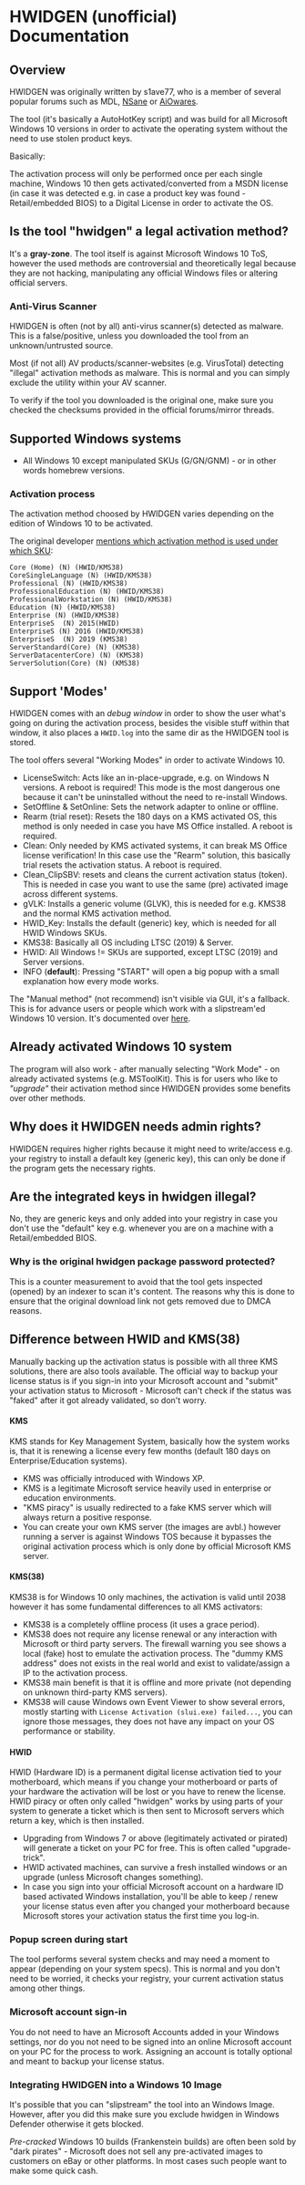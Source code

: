 # HWIDGEN (unofficial) Documentation

## Overview

HWIDGEN was originally written by s1ave77, who is a member of several popular forums such as MDL, [NSane](https://www.nsaneforums.com/topic/312871-windows-10-digital-license-hwid-generation-without-kms-or-prede) or [AiOwares](http://aiowares.com/showthread.php?tid=246).

The tool (it's basically a AutoHotKey script) and was build for all Microsoft Windows 10 versions in order to activate the operating system without the need to use stolen product keys.


Basically: 

The activation process will only be performed once per each single machine, Windows 10 then gets activated/converted from a MSDN license (in case it was detected e.g. in case a product key was found - Retail/embedded BIOS) to a Digital License in order to activate the OS. 


## Is the tool "hwidgen" a legal activation method?

It's a **gray-zone**. The tool itself is against Microsoft Windows 10 ToS, however the used methods are controversial and theoretically legal because they are not hacking, manipulating any official Windows files or altering official servers.


### Anti-Virus Scanner

HWIDGEN is often (not by all) anti-virus scanner(s) detected as malware. This is a false/positive, unless you downloaded the tool from an unknown/untrusted source.

Most (if not all) AV products/scanner-websites (e.g. VirusTotal) detecting "illegal" activation methods as malware. This is normal and you can simply exclude the utility within your AV scanner. 

To verify if the tool you downloaded is the original one, make sure you checked the checksums provided in the official forums/mirror threads.


## Supported Windows systems
* All Windows 10 except manipulated SKUs (G/GN/GNM) - or in other words homebrew versions.

### Activation process

The activation method choosed by HWIDGEN varies depending on the edition of Windows 10 to be activated. 

The original developer [mentions which activation method is used under which SKU](https://www.aiowares.com/showthread.php?tid=246):

```
Core (Home) (N) (HWID/KMS38)
CoreSingleLanguage (N) (HWID/KMS38)
Professional (N) (HWID/KMS38)
ProfessionalEducation (N) (HWID/KMS38)
ProfessionalWorkstation (N) (HWID/KMS38)
Education (N) (HWID/KMS38)
Enterprise (N) (HWID/KMS38)
EnterpriseS  (N) 2015(HWID)
EnterpriseS (N) 2016 (HWID/KMS38)
EnterpriseS  (N) 2019 (KMS38)
ServerStandard(Core) (N) (KMS38)
ServerDatacenterCore) (N) (KMS38)
ServerSolution(Core) (N) (KMS38)
```


## Support 'Modes'

HWIDGEN comes with an _debug window_ in order to show the user what's going on during the activation process, besides the visible stuff within that window, it also places a `HWID.log` into the same dir as the HWIDGEN tool is stored.

The tool offers several "Working Modes" in order to activate Windows 10.

* LicenseSwitch: Acts like an in-place-upgrade, e.g. on Windows N versions. A reboot is required! This mode is the most dangerous one because it can't be uninstalled without the need to re-install Windows.
* SetOffline & SetOnline: Sets the network adapter to online or offline.
* Rearm (trial reset): Resets the 180 days on a KMS activated OS, this method is only needed in case you have MS Office installed. A reboot is required.
* Clean: Only needed by KMS activated systems, it can break MS Office license verification! In this case use the "Rearm" solution, this basically trial resets the activation status. A reboot is required.
* Clean_ClipSBV: resets and cleans the current activation status (token). This is needed in case you want to use the same (pre) activated image across different systems.
* gVLK: Installs a generic volume (GLVK), this is needed for e.g. KMS38 and the normal KMS activation method.
* HWID_Key: Installs the default (generic) key, which is needed for all HWID Windows SKUs.
* KMS38: Basically all OS including LTSC (2019) & Server.
* HWID: All Windows != SKUs are supported, except LTSC (2019) and Server versions.
* INFO (**default**): Pressing "START" will open a big popup with a small explanation how every mode works. 

The "Manual method" (not recommend) isn't visible via GUI, it's a fallback. This is for advance users or people which work with a slipstream'ed Windows 10 version. It's documented over [here](https://www.aiowares.com/showthread.php?tid=246).


## Already activated Windows 10 system

The program will also work - after manually selecting "Work Mode" - on already activated systems (e.g. MSToolKit). This is for users who like to _"upgrade"_ their activation method since HWIDGEN provides some benefits over other methods.


## Why does it HWIDGEN needs admin rights?

HWIDGEN requires higher rights because it might need to write/access e.g. your registry to install a default key (generic key), this can only be done if the program gets the necessary rights.


## Are the integrated keys in hwidgen illegal?

No, they are generic keys and only added into your registry in case you don't use the "default" key e.g. whenever you are on a machine with a Retail/embedded BIOS.


### Why is the original hwidgen package password protected?

This is a counter measurement to avoid that the tool gets inspected (opened) by an indexer to scan it's content. The reasons why this is done to ensure that the original download link not gets removed due to DMCA reasons.


## Difference between HWID and KMS(38)

Manually backing up the activation status is possible with all three KMS solutions, there are also tools available. The official way to backup your license status is if you sign-in into your Microsoft account and "submit" your activation status to Microsoft - Microsoft can't check if the status was "faked" after it got already validated, so don't worry.

#### KMS
KMS stands for Key Management System, basically how the system works is, that it is renewing a license every few months (default 180 days on Enterprise/Education systems).

* KMS was officially introduced with Windows XP.
* KMS is a legitimate Microsoft service heavily used in enterprise or education environments.
* "KMS piracy" is usually redirected to a fake KMS server which will always return a positive response. 
* You can create your own KMS server (the images are avbl.) however running a server is against Windows TOS because it bypasses the original activation process which is only done by official Microsoft KMS server.


#### KMS(38)
KMS38 is for Windows 10 only machines, the activation is valid until 2038 however it has some fundamental differences to all KMS activators:

* KMS38 is a completely offline process (it uses a grace period).
* KMS38 does not require any license renewal or any interaction with Microsoft or third party servers. The firewall warning you see shows a local (fake) host to emulate the activation process. The "dummy KMS address" does not exists in the real world and exist to validate/assign a IP to the activation process.
* KMS38 main benefit is that it is offline and more private (not depending on unknown third-party KMS servers).
* KMS38 will cause Windows own Event Viewer to show several errors, mostly starting with `License Activation (slui.exe) failed...`, you can ignore those messages, they does not have any impact on your OS performance or stability.


#### HWID

HWID (Hardware ID) is a permanent digital license activation tied to your motherboard, which means if you change your motherboard or parts of your hardware the activation will be lost or you have to renew the license. HWID piracy or often only called "hwidgen" works by using parts of your system to generate a ticket which is then sent to Microsoft servers which return a key, which is then installed.

* Upgrading from Windows 7 or above (legitimately activated or pirated) will generate a ticket on your PC for free. This is often called "upgrade-trick".
* HWID activated machines, can survive a fresh installed windows or an upgrade (unless Microsoft changes something).
* In case you sign into your official Microsoft account on a hardware ID based activated Windows installation, you'll be able to keep / renew your license status even after you changed your motherboard because Microsoft stores your activation status the first time you log-in.


### Popup screen during start

The tool performs several system checks and may need a moment to appear (depending on your system specs). This is normal and you don't need to be worried, it checks your registry, your current activation status among other things.

### Microsoft account sign-in

You do not need to have an Microsoft Accounts added in your Windows settings, nor do you not need to be signed into an online Microsoft account on your PC for the process to work. Assigning an account is totally optional and meant to backup your license status. 


### Integrating HWIDGEN into a Windows 10 Image

It's possible that you can "slipstream" the tool into an Windows Image. However, after you did this make sure you exclude hwidgen in Windows Defender otherwise it gets blocked. 

_Pre-cracked_ Windows 10 builds (Frankenstein builds) are often been sold by "dark pirates" - Microsoft does not sell any pre-activated images to customers on eBay or other platforms. In most cases such people want to make some quick cash.

